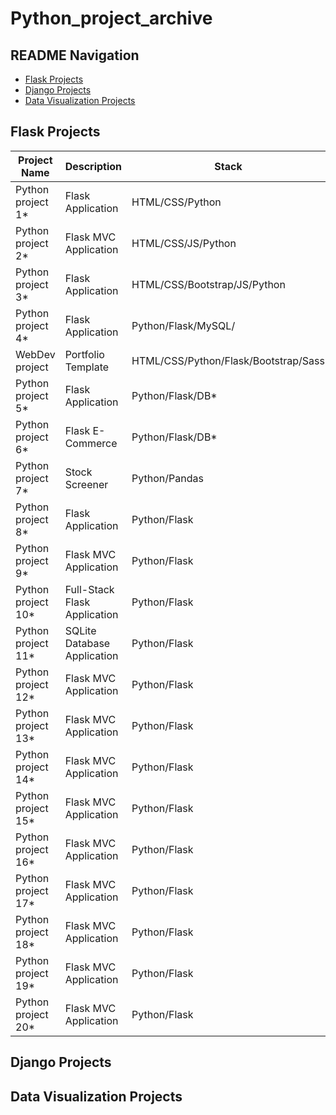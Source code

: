 # Python_project_archive

## README Navigation
- [Flask Projects](#flask-projects)
- [Django Projects](#django-projects)
- [Data Visualization Projects](#data-visualization-projects)


## Flask Projects
| Project Name | Description | Stack | Status | Link |
| ------------ | ----------- | ----- | ------ | ---- |
| Python project 1* | Flask Application | HTML/CSS/Python | In-Development | [link](https://github.com/T000bias/Python_project_archive/tree/main/flask%20app%201) |
| Python project 2* | Flask MVC Application | HTML/CSS/JS/Python | In-Development | [link]()
| Python project 3* | Flask Application | HTML/CSS/Bootstrap/JS/Python | In-Development | [link]()
| Python project 4* | Flask Application | Python/Flask/MySQL/ | In-Development | [link]()
| WebDev project    | Portfolio Template | HTML/CSS/Python/Flask/Bootstrap/Sass | In-Development | [link]()
| Python project 5* | Flask Application | Python/Flask/DB* | In-Development | [link]()
| Python project 6* | Flask E-Commerce | Python/Flask/DB* | Incomplete | [link]()
| Python project 7* | Stock Screener | Python/Pandas | Incomplete | [link]()
| Python project 8* | Flask Application | Python/Flask | Incomplete | [link]()
| Python project 9* | Flask MVC Application | Python/Flask | Incomplete | [link]()
| Python project 10* | Full-Stack Flask Application | Python/Flask | Incomplete | [link]()
| Python project 11* | SQLite Database Application | Python/Flask | Incomplete | [link]()
| Python project 12* | Flask MVC Application | Python/Flask | Incomplete | [link]()
| Python project 13* | Flask MVC Application | Python/Flask | Incomplete | [link]()
| Python project 14* | Flask MVC Application | Python/Flask | Incomplete | [link]()
| Python project 15* | Flask MVC Application | Python/Flask | Incomplete | [link]()
| Python project 16* | Flask MVC Application | Python/Flask | Incomplete | [link]()
| Python project 17* | Flask MVC Application | Python/Flask | Incomplete | [link]()
| Python project 18* | Flask MVC Application | Python/Flask | Incomplete | [link]()
| Python project 19* | Flask MVC Application | Python/Flask | Incomplete | [link]()
| Python project 20* | Flask MVC Application | Python/Flask | Incomplete | [link]()

## Django Projects

## Data Visualization Projects
